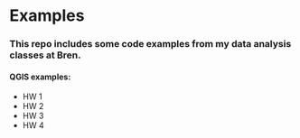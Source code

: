 # Examples

### This repo includes some code examples from my data analysis classes at Bren.


#### QGIS examples:
  - HW 1
  - HW 2
  - HW 3
  - HW 4

